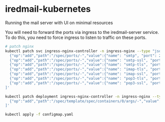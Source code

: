 # iredmail-kubernetes
Running the mail server with UI on minimal resources

You will need to forward the ports via ingress to the iredmail-server service. To do this, you need to force ingress to listen to traffic on these ports.
```bash
# patch nginx
kubectl patch svc ingress-nginx-controller -n ingress-nginx --type "json" -p '[
  {"op":"add","path":"/spec/ports/-","value":{"name": "smtp", "port": 25, "targetPort": 25}},
  {"op":"add","path":"/spec/ports/-","value":{"name": "smtp-ssl", "port": 465, "targetPort": 465}},
  {"op":"add","path":"/spec/ports/-","value":{"name": "smtp-tls", "port": 587, "targetPort": 587}},
  {"op":"add","path":"/spec/ports/-","value":{"name": "imap-tls", "port": 143, "targetPort": 143}},
  {"op":"add","path":"/spec/ports/-","value":{"name": "imap-ssl", "port": 993, "targetPort": 993}},
  {"op":"add","path":"/spec/ports/-","value":{"name": "pop3-tls", "port": 110, "targetPort": 110}},
  {"op":"add","path":"/spec/ports/-","value":{"name": "pop3-ssl", "port": 995, "targetPort": 995}}
]'

kubectl patch deployment ingress-nginx-controller -n ingress-nginx --type "json" -p '[
  {"op":"add","path":"/spec/template/spec/containers/0/args/-","value": "--tcp-services-configmap=$(POD_NAMESPACE)/tcp-services"}
]'

kubectl apply -f configmap.yaml
```
